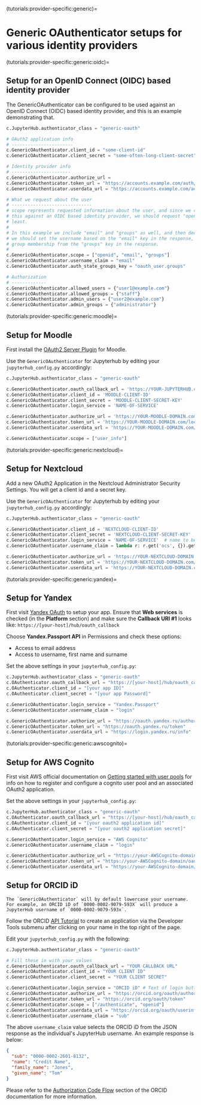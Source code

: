 (tutorials:provider-specific:generic)=

# Generic OAuthenticator setups for various identity providers

(tutorials:provider-specific:generic:oidc)=

## Setup for an OpenID Connect (OIDC) based identity provider

The GenericOAuthenticator can be configured to be used against an OpenID Connect
(OIDC) based identity provider, and this is an example demonstrating that.

```python
c.JupyterHub.authenticator_class = "generic-oauth"

# OAuth2 application info
# -----------------------
c.GenericOAuthenticator.client_id = "some-client-id"
c.GenericOAuthenticator.client_secret = "some-often-long-client-secret"

# Identity provider info
# ----------------------
c.GenericOAuthenticator.authorize_url =
c.GenericOAuthenticator.token_url = "https://accounts.example.com/auth/realms/example/protocol/openid-connect/token"
c.GenericOAuthenticator.userdata_url = "https://accounts.example.com/auth/realms/example/protocol/openid-connect/userinfo"

# What we request about the user
# ------------------------------
# scope represents requested information about the user, and since we configure
# this against an OIDC based identity provider, we should request "openid" at
# least.
#
# In this example we include "email" and "groups" as well, and then declare that
# we should set the username based on the "email" key in the response, and read
# group membership from the "groups" key in the response.
#
c.GenericOAuthenticator.scope = ["openid", "email", "groups"]
c.GenericOAuthenticator.username_claim = "email"
c.GenericOAuthenticator.auth_state_groups_key = "oauth_user.groups"

# Authorization
# -------------
c.GenericOAuthenticator.allowed_users = {"user1@example.com"}
c.GenericOAuthenticator.allowed_groups = {"staff"}
c.GenericOAuthenticator.admin_users = {"user2@example.com"}
c.GenericOAuthenticator.admin_groups = {"administrator"}
```

(tutorials:provider-specific:generic:moodle)=

## Setup for Moodle

First install the [OAuth2 Server Plugin](https://github.com/projectestac/moodle-local_oauth) for
Moodle.

Use the `GenericOAuthenticator` for Jupyterhub by editing your `jupyterhub_config.py` accordingly:

```python
c.JupyterHub.authenticator_class = "generic-oauth"

c.GenericOAuthenticator.oauth_callback_url = 'https://YOUR-JUPYTERHUB.com/hub/oauth_callback'
c.GenericOAuthenticator.client_id = 'MOODLE-CLIENT-ID'
c.GenericOAuthenticator.client_secret = 'MOODLE-CLIENT-SECRET-KEY'
c.GenericOAuthenticator.login_service = 'NAME-OF-SERVICE'

c.GenericOAuthenticator.authorize_url = 'https://YOUR-MOODLE-DOMAIN.com/local/oauth/login.php?client_id=MOODLE-CLIENT-ID&response_type=code'
c.GenericOAuthenticator.token_url = 'https://YOUR-MOODLE-DOMAIN.com/local/oauth/token.php'
c.GenericOAuthenticator.userdata_url = 'https://YOUR-MOODLE-DOMAIN.com/local/oauth/user_info.php'

c.GenericOAuthenticator.scope = ["user_info"]
```

(tutorials:provider-specific:generic:nextcloud)=

## Setup for Nextcloud

Add a new OAuth2 Application in the Nextcloud Administrator
Security Settings. You will get a client id and a secret key.

Use the `GenericOAuthenticator` for Jupyterhub by editing your
`jupyterhub_config.py` accordingly:

```python
c.JupyterHub.authenticator_class = "generic-oauth"

c.GenericOAuthenticator.client_id = 'NEXTCLOUD-CLIENT-ID'
c.GenericOAuthenticator.client_secret = 'NEXTCLOUD-CLIENT-SECRET-KEY'
c.GenericOAuthenticator.login_service = 'NAME-OF-SERVICE'  # name to be displayed at login
c.GenericOAuthenticator.username_claim = lambda r: r.get('ocs', {}).get('data', {}).get('id')

c.GenericOAuthenticator.authorize_url = 'https://YOUR-NEXTCLOUD-DOMAIN.com/apps/oauth2/authorize'
c.GenericOAuthenticator.token_url = 'https://YOUR-NEXTCLOUD-DOMAIN.com/apps/oauth2/api/v1/token'
c.GenericOAuthenticator.userdata_url = 'https://YOUR-NEXTCLOUD-DOMAIN.com/ocs/v2.php/cloud/user?format=json'
```

(tutorials:provider-specific:generic:yandex)=

## Setup for Yandex

First visit [Yandex OAuth](https://oauth.yandex.com) to setup your
app. Ensure that **Web services** is checked (in the **Platform**
section) and make sure the **Callback URI #1** looks like:
`https://[your-host]/hub/oauth_callback`

Choose **Yandex.Passport API** in Permissions and check these options:

- Access to email address
- Access to username, first name and surname

Set the above settings in your `jupyterhub_config.py`:

```python
c.JupyterHub.authenticator_class = "generic-oauth"
c.OAuthenticator.oauth_callback_url = "https://[your-host]/hub/oauth_callback"
c.OAuthenticator.client_id = "[your app ID]"
c.OAuthenticator.client_secret = "[your app Password]"

c.GenericOAuthenticator.login_service = "Yandex.Passport"
c.GenericOAuthenticator.username_claim = "login"

c.GenericOAuthenticator.authorize_url = "https://oauth.yandex.ru/authorize"
c.GenericOAuthenticator.token_url = "https://oauth.yandex.ru/token"
c.GenericOAuthenticator.userdata_url = "https://login.yandex.ru/info"
```

(tutorials:provider-specific:generic:awscognito)=

## Setup for AWS Cognito

First visit AWS official documentation on [Getting started with user pools] for
info on how to register and configure a cognito user pool and an associated
OAuth2 application.

[Getting started with user pools]: https://docs.aws.amazon.com/cognito/latest/developerguide/getting-started-with-cognito-user-pools.html

Set the above settings in your `jupyterhub_config.py`:

```python
c.JupyterHub.authenticator_class = "generic-oauth"
c.OAuthenticator.oauth_callback_url = "https://[your-host]/hub/oauth_callback"
c.OAuthenticator.client_id = "[your oauth2 application id]"
c.OAuthenticator.client_secret = "[your oauth2 application secret]"

c.GenericOAuthenticator.login_service = "AWS Cognito"
c.GenericOAuthenticator.username_claim = "login"

c.GenericOAuthenticator.authorize_url = "https://your-AWSCognito-domain/oauth2/authorize"
c.GenericOAuthenticator.token_url = "https://your-AWSCognito-domain/oauth2/token"
c.GenericOAuthenticator.userdata_url = "https://your-AWSCognito-domain/oauth2/userInfo"
```

## Setup for ORCID iD

```{note}
The `GenericOAuthenticator` will by default lowercase your username. For example, an ORCID iD of `0000-0002-9079-593X` will produce a JupyterHub username of `0000-0002-9079-593x`.
```

Follow the ORCID [API Tutorial](https://info.orcid.org/documentation/api-tutorials/api-tutorial-get-and-authenticated-orcid-id/) to create an application via the Developer Tools submenu after clicking on your name in the top right of the page.

Edit your `jupyterhub_config.py` with the following:

```python
c.JupyterHub.authenticator_class = "generic-oauth"

# Fill these in with your values
c.GenericOAuthenticator.oauth_callback_url = "YOUR CALLBACK URL"
c.GenericOAuthenticator.client_id = "YOUR CLIENT ID"
c.GenericOAuthenticator.client_secret = "YOUR CLIENT SECRET"

c.GenericOAuthenticator.login_service = "ORCID iD" # Text of login button
c.GenericOAuthenticator.authorize_url = "https://orcid.org/oauth/authorize"
c.GenericOAuthenticator.token_url = "https://orcid.org/oauth/token"
c.GenericOAuthenticator.scope = ["/authenticate", "openid"]
c.GenericOAuthenticator.userdata_url = "https://orcid.org/oauth/userinfo"
c.GenericOAuthenticator.username_claim = "sub"
```

The above `username_claim` value selects the ORCID iD from the JSON response as the individual's JupyterHub username. An example response is below:

```json
{
  "sub": "0000-0002-2601-8132",
  "name": "Credit Name",
  "family_name": "Jones",
  "given_name": "Tom"
}
```

Please refer to the [Authorization Code Flow](https://github.com/ORCID/ORCID-Source/blob/main/orcid-web/ORCID_AUTH_WITH_OPENID_CONNECT.md#authorization-code-flow) section of the ORCID documentation for more information.
